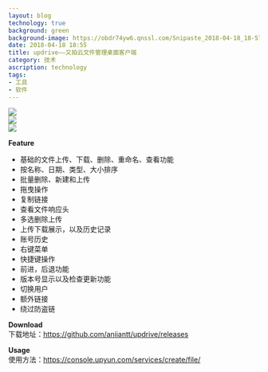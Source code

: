 ```yaml
---
layout: blog
technology: true
background: green
background-image: https://obdr74yw6.qnssl.com/Snipaste_2018-04-18_18-57-00.png
date: 2018-04-18 18:55
title: updrive——又拍云文件管理桌面客户端
category: 技术
ascription: technology
tags:
- 工具
- 软件
---
```


![](https://ws1.sinaimg.cn/large/c5095e03gy1fqh05ik31bj21s6178dp2.jpg)  
![](https://ws1.sinaimg.cn/large/c5095e03gy1fqh05j2p1cj21s417816c.jpg)  
![](https://ws1.sinaimg.cn/large/c5095e03gy1fqh05jk0o8j21s617cwor.jpg)  

**Feature**

 - 基础的文件上传、下载、删除、重命名、查看功能
 - 按名称、日期、类型、大小排序
 - 批量删除、新建和上传
 - 拖曳操作
 - 复制链接
 - 查看文件响应头
 - 多选删除上传
 - 上传下载展示，以及历史记录
 - 账号历史
 - 右键菜单
 - 快捷键操作
 - 前进，后退功能
 - 版本号显示以及检查更新功能
 - 切换用户
 - 额外链接
 - 绕过防盗链  

**Download**  
下载地址：https://github.com/aniiantt/updrive/releases  

**Usage**  
使用方法：https://console.upyun.com/services/create/file/